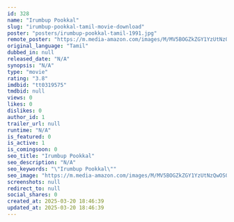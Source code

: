 ```yaml
---
id: 328
name: "Irumbup Pookkal"
slug: "irumbup-pookkal-tamil-movie-download"
poster: "posters/irumbup-pookkal-tamil-1991.jpg"
remote_poster: "https://m.media-amazon.com/images/M/MV5BOGZkZGY1YzUtNzQwOS00MGM4LTkwYjUtZTlmNmJkM2VlNjE5XkEyXkFqcGdeQXVyMjA4OTI5NDQ@._V1_SX300.jpg"
original_language: "Tamil"
dubbed_in: null
released_date: "N/A"
synopsis: "N/A"
type: "movie"
rating: "3.8"
imdbid: "tt0319575"
tmdbid: null
views: 0
likes: 0
dislikes: 0
author_id: 1
trailer_url: null
runtime: "N/A"
is_featured: 0
is_active: 1
is_comingsoon: 0
seo_title: "Irumbup Pookkal"
seo_description: "N/A"
seo_keywords: "\"Irumbup Pookkal\""
seo_image: "https://m.media-amazon.com/images/M/MV5BOGZkZGY1YzUtNzQwOS00MGM4LTkwYjUtZTlmNmJkM2VlNjE5XkEyXkFqcGdeQXVyMjA4OTI5NDQ@._V1_SX300.jpg"
screenshots: null
redirect_to: null
social_shares: 0
created_at: 2025-03-20 18:46:39
updated_at: 2025-03-20 18:46:39
---
```



